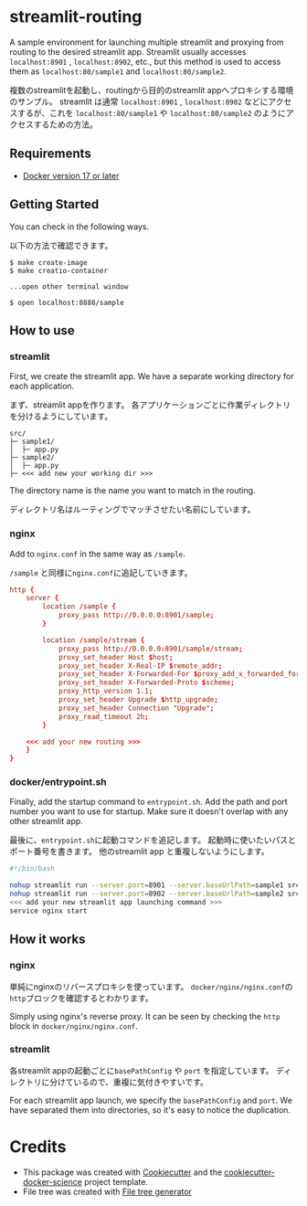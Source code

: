 # streamlit-routing

A sample environment for launching multiple streamlit and proxying from routing to the desired streamlit app.
Streamlit usually accesses `localhost:8901` , `localhost:8902`, etc., but this method is used to access them as `localhost:80/sample1` and `localhost:80/sample2`.

複数のstreamlitを起動し、routingから目的のstreamlit appへプロキシする環境のサンプル。
streamlit は通常 `localhost:8901` , `localhost:8902` などにアクセスするが、これを `localhost:80/sample1` や `localhost:80/sample2` のようにアクセスするための方法。

## Requirements

* [Docker version 17 or later](https://docs.docker.com/install/#support)

## Getting Started
You can check in the following ways.

以下の方法で確認できます。

```terminal
$ make create-image
$ make creatio-container

...open other terminal window

$ open localhost:8888/sample
```


## How to use

### streamlit
First, we create the streamlit app.
We have a separate working directory for each application.

まず、streamlit appを作ります。
各アプリケーションごとに作業ディレクトリを分けるようにしています。

```
src/
├─ sample1/
│  ├─ app.py
├─ sample2/
│  ├─ app.py
├─ <<< add new your working dir >>>
```

The directory name is the name you want to match in the routing.

ディレクトリ名はルーティングでマッチさせたい名前にしています。


### nginx
Add to `nginx.conf` in the same way as `/sample`.

`/sample` と同様に`nginx.conf`に追記していきます。

```docker/nginx/nginx.conf
http {
	server {
		location /sample {
			proxy_pass http://0.0.0.0:8901/sample;
		}

		location /sample/stream {
			proxy_pass http://0.0.0.0:8901/sample/stream;
			proxy_set_header Host $host;
			proxy_set_header X-Real-IP $remote_addr;
			proxy_set_header X-Forwarded-For $proxy_add_x_forwarded_for;
			proxy_set_header X-Forwarded-Proto $scheme;
			proxy_http_version 1.1;
			proxy_set_header Upgrade $http_upgrade;
			proxy_set_header Connection "Upgrade";
			proxy_read_timeout 2h;
		}

    <<< add your new routing >>>
	}
}
```


### docker/entrypoint.sh
Finally, add the startup command to `entrypoint.sh`.
Add the path and port number you want to use for startup.
Make sure it doesn't overlap with any other streamlit app.

最後に、`entrypoint.sh`に起動コマンドを追記します。
起動時に使いたいパスとポート番号を書きます。
他のstreamlit app と重複しないようにします。

```entrypoint.sh
#!/bin/bash

nohup streamlit run --server.port=8901 --server.baseUrlPath=sample1 src/sample1/app.py &
nohup streamlit run --server.port=8902 --server.baseUrlPath=sample2 src/sample2/app.py &
<<< add your new streamlit app launching command >>>
service nginx start
```

## How it works
### nginx
単純にnginxのリバースプロキシを使っています。
`docker/nginx/nginx.conf`の`http`ブロックを確認するとわかります。

Simply using nginx's reverse proxy.
It can be seen by checking the `http` block in `docker/nginx/nginx.conf`.

### streamlit
各streamlit appの起動ごとに`basePathConfig` や `port` を指定しています。
ディレクトリに分けているので、重複に気付きやすいです。

For each streamlit app launch, we specify the `basePathConfig` and `port`.
We have separated them into directories, so it's easy to notice the duplication.

# Credits

- This package was created with [Cookiecutter](https://github.com/audreyr/cookiecutter) and the [cookiecutter-docker-science](https://docker-science.github.io/) project template.
- File tree was created with [File tree generator](https://ascii-tree-generator.com)